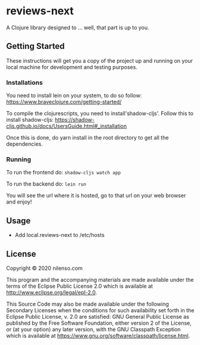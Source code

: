 # reviews-next

A Clojure library designed to ... well, that part is up to you.

## Getting Started

These instructions will get you a copy of the project up and running on your local machine for development and testing purposes.

### Installations

You need to install lein on your system, to do so follow: https://www.braveclojure.com/getting-started/

To compile the clojurescripts, you need to install'shadow-cljs'. Follow this to install shadow-cljs: https://shadow-cljs.github.io/docs/UsersGuide.html#_installation

Once this is done, do yarn install in the root directory to get all the dependencies.

### Running

To run the frontend do: `shadow-cljs watch app`

To run the backend do: `lein run`

You will see the url where it is hosted, go to that url on your web browser and enjoy!

## Usage

- Add local.reviews-next to /etc/hosts

## License

Copyright © 2020 nilenso.com

This program and the accompanying materials are made available under the
terms of the Eclipse Public License 2.0 which is available at
http://www.eclipse.org/legal/epl-2.0.

This Source Code may also be made available under the following Secondary
Licenses when the conditions for such availability set forth in the Eclipse
Public License, v. 2.0 are satisfied: GNU General Public License as published by
the Free Software Foundation, either version 2 of the License, or (at your
option) any later version, with the GNU Classpath Exception which is available
at https://www.gnu.org/software/classpath/license.html.
